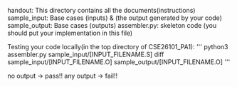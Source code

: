 handout: This directory contains all the documents(instructions)
sample_input: Base cases (inputs) & (the output generated by your code)
sample_output: Base cases (outputs)
assembler.py: skeleton code (you should put your implementation in this file)

Testing your code locally(in the top directory of CSE26101_PA1):
'''
python3 assembler.py sample_input/[INPUT_FILENAME.S]
diff sample_input/[INPUT_FILENAME.O] sample_output/[INPUT_FILENAME.O]
'''

no output -> pass!!
any output -> fail!! 